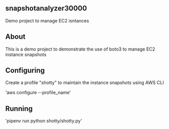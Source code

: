 ## snapshotanalyzer30000
Demo project to manage EC2 isntances

## About

This is a demo project to demonstrate the use of boto3 to manage EC2 instance
snapshots

## Configuring

Create a profile "shotty" to maintain the instance snapshots using AWS CLI

'aws configure --profile_name'

## Running

'pipenv run python shotty/shotty.py'
